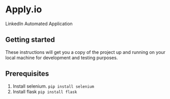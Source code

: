 # Apply.io
LinkedIn Automated Application

## Getting started
These instructions will get you a copy of the project up and running on your local machine for development and testing purposes.

## Prerequisites
1. Install selenium.
 `pip install selenium`
2. Install flask
  ``pip install flask``
